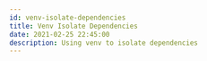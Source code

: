 ```yaml
---
id: venv-isolate-dependencies
title: Venv Isolate Dependencies
date: 2021-02-25 22:45:00
description: Using venv to isolate dependencies
---
```

